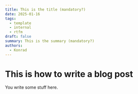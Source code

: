 ```yaml
---
title: This is the title (mandatory?)
date: 2025-01-16
tags:
  - template
  - internal
  - rtfm
draft: false
summary: This is the summary (mandatory?)
authors:
  - Konrad
---
```


# This is how to write a blog post

You write some stuff here.

